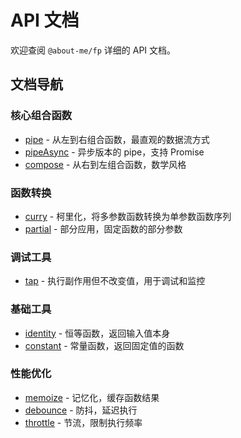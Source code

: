 # API 文档

欢迎查阅 `@about-me/fp` 详细的 API 文档。

## 文档导航

### 核心组合函数

- [pipe](./pipe.md) - 从左到右组合函数，最直观的数据流方式
- [pipeAsync](./pipeAsync.md) - 异步版本的 pipe，支持 Promise
- [compose](./compose.md) - 从右到左组合函数，数学风格

### 函数转换

- [curry](./curry.md) - 柯里化，将多参数函数转换为单参数函数序列
- [partial](./partial.md) - 部分应用，固定函数的部分参数

### 调试工具

- [tap](./tap.md) - 执行副作用但不改变值，用于调试和监控

### 基础工具

- [identity](./identity.md) - 恒等函数，返回输入值本身
- [constant](./constant.md) - 常量函数，返回固定值的函数

### 性能优化

- [memoize](./memoize.md) - 记忆化，缓存函数结果
- [debounce](./debounce.md) - 防抖，延迟执行
- [throttle](./throttle.md) - 节流，限制执行频率


